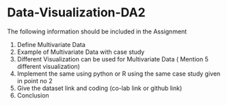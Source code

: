 # Data-Visualization-DA2

The following information should be included in the Assignment

1. Define Multivariate Data
2. Example of Multivariate Data with case study
3. Different Visualization can be used for Multivariate Data ( Mention 5 different visualization)
4. Implement the same using python or R using the same case study given in point no 2
5. Give the dataset link and coding (co-lab link or github link)
6. Conclusion
